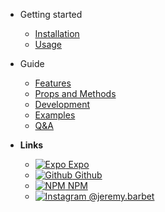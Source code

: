 - Getting started
  - [Installation](/INSTALLATION)
  - [Usage](/USAGE)

- Guide
  - [Features](/FEATURES)
  - [Props and Methods](/PROPSMETHODS)
  - [Development](/DEVELOPMENT)
  - [Examples](/EXAMPLES)
  - [Q&A](/QANDA)

- **Links**
  - [![Expo](https://icongr.am/feather/code.svg?size=16&color=808080) Expo](https://expo.io/@jeremdsgn/react-native-modalize)
  - [![Github](https://icongram.jgog.in/simple/github.svg?color=808080&size=16) Github](https://github.com/jeremybarbet/react-native-modalize)
  - [![NPM](https://icongram.jgog.in/simple/npm.svg?colored&size=16) NPM](https://www.npmjs.com/package/react-native-modalize)
  - [![Instagram](https://icongram.jgog.in/simple/instagram.svg?colored&size=16) @jeremy.barbet](https://instagram.com/jeremy.barbet)
